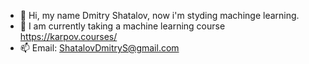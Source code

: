 - 👋 Hi, my name Dmitry Shatalov, now i'm styding machinge learning.
- 🌱 I am currently taking a machine learning course https://karpov.courses/
- 📫 Email: ShatalovDmitryS@gmail.com
